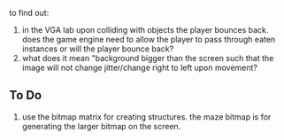to find out: 
1) in the VGA lab upon colliding with objects the player bounces back. does the game engine need to allow the player to pass through eaten instances or will the player bounce back?
2) what does it mean "background bigger than the screen such that the image will not change jitter/change right to left upon movement?


## To Do
1) use the bitmap matrix for creating structures. the maze bitmap is for generating the larger bitmap on the screen. 
